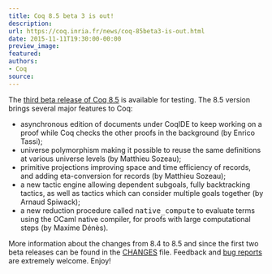```yaml
---
title: Coq 8.5 beta 3 is out!
description:
url: https://coq.inria.fr/news/coq-85beta3-is-out.html
date: 2015-11-11T19:30:00-00:00
preview_image:
featured:
authors:
- Coq
source:
---
```



The <a href="https://coq.inria.fr/coq-85">third beta release of Coq 8.5</a> is available for
testing. The 8.5 version brings several major features to Coq:

<ul>
<li>asynchronous edition of documents under CoqIDE to keep working on a proof
  while Coq checks the other proofs in the background (by Enrico Tassi);</li>
<li>universe polymorphism making it possible to reuse the same definitions at
  various universe levels (by Matthieu Sozeau);</li>
<li>primitive projections improving space and time efficiency of records, and
  adding eta-conversion for records (by Matthieu Sozeau);</li>
 <li>a new tactic engine allowing dependent subgoals, fully backtracking
  tactics, as well as tactics which can consider multiple goals together (by
  Arnaud Spiwack);</li>
<li>a new reduction procedure called <tt>native_compute</tt> to evaluate terms
  using the OCaml native compiler, for proofs with large computational
  steps (by Maxime D&eacute;n&egrave;s).</li>
</ul>

More information about the changes from 8.4 to 8.5 and since the first two
beta releases can be found in the <a href="https://coq.inria.fr/distrib/V8.5beta3/CHANGES - [404 Not Found]">CHANGES</a> file. Feedback and <a href="https://coq.inria.fr/bugs">bug reports</a> are extremely welcome. Enjoy!  
 
